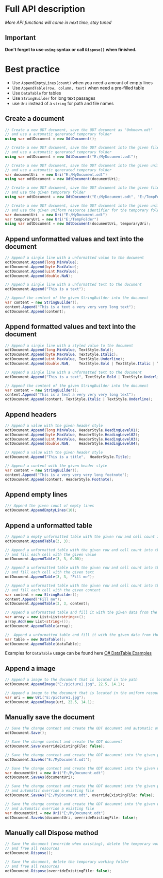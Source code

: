 # Full API description

_More API functions will come in next time, stay tuned_

## Important
**Don't forget to use `using` syntax or call `Dispose()` when finished.**

# Best practice
* Use `AppendEmptyLines(count)` when you need a amount of empty lines
* Use `AppendTable(row, column, text)` when need a pre-filled table
* Use `DataTable` for tables
* Use `StringBuilder` for long text passages
* use `Uri` instead of a `string` for path and file names

## Create a document

```csharp
// Create a new ODT document, save the ODT document as "Unknown.odt"
// and use a automatic generated temporary folder
using var odtDocument = new OdtDocument();

// Create a new ODT document, save the ODT document into the given file path
// and use a automatic generated temporary folder
using var odtDocument = new OdtDocument("E:/MyDocument.odt");

// Create a new ODT document, save the ODT document into the given uniform resource identifier
// and use a automatic generated temporary folder
var documentUri  = new Uri("E:/MyDocument.odt")
using var odtDocument = new OdtDocument(documentUri);

// Create a new ODT document, save the ODT document into the given file path
// and use the given temporary folder
using var odtDocument = new OdtDocument("E:/MyDocument.odt", "E:/TempFolder");

// Create a new ODT document, save the ODT document into the given uniform resource identifier
// and use the given uniform resource identifier for the temporary folder
var documentUri  = new Uri("E:/MyDocument.odt")
var temporaryUri = new Uri("E:/TempFolder")
using var odtDocument = new OdtDocument(documentUri, temporaryUri);
```

## Append unformatted values and text into the document

```csharp
// Append a single line with a unformatted value to the document
odtDocument.Append(long.MinValue);
odtDocument.Append(byte.MaxValue);
odtDocument.Append(uint.MaxValue);
odtDocument.Append(double.NaN);

// Append a single line with a unformatted text to the document
odtDocument.Append("This is a text");

// Append the content of the given StringBuilder into the document
var content = new StringBuilder();
content.Append("This is a text a very very very long text");
odtDocument.Append(content);
```

## Append formatted values and text into the document

```csharp
// Append a single line with a styled value to the document
odtDocument.Append(long.MinValue, TextStyle.Bold);
odtDocument.Append(byte.MaxValue, TextStyle.Italic);
odtDocument.Append(uint.MaxValue, TextStyle.Underline);
odtDocument.Append(double.NaN,    TextStyle.Bold | TextStyle.Italic | TextStyle.Underline);

// Append a single line with a unformatted text to the document
odtDocument.Append("This is a text", TextStyle.Bold | TextStyle.Underline);

// Append the content of the given StringBuilder into the document
var content = new StringBuilder();
content.Append("This is a text a very very very long text");
odtDocument.Append(content, TextStyle.Italic | TextStyle.Underline);
```

## Append headers

```csharp
// Append a value with the given header style
odtDocument.Append(long.MinValue, HeaderStyle.HeadingLevel01);
odtDocument.Append(byte.MaxValue, HeaderStyle.HeadingLevel02);
odtDocument.Append(uint.MaxValue, HeaderStyle.HeadingLevel03);
odtDocument.Append(double.NaN,    HeaderStyle.HeadingLevel04);

// Append a value with the given header style
odtDocument.Append("This is a title",  HeaderStyle.Title);

// Append a content with the given header style
var content = new StringBuilder();
content.Append("This is a very very very long footnote");
odtDocument.Append(content, HeaderStyle.Footnote);
```

## Append empty lines

```csharp
/// Append the given count of empty lines
odtDocument.AppendEmptyLines(10);
```

## Append a unformatted table

```csharp
// Append a empty unformatted table with the given row and cell count into the document
odtDocument.AppendTable(3, 3);

// Append a unformatted table with the given row and cell count into the document
// and fill each cell with the given value
odtDocument.AppendTable(3, 3, 0.00);

// Append a unformatted table with the given row and cell count into the document
// and fill each cell with the given text
odtDocument.AppendTable(3, 3, "Fill me");

// Append a unformatted table with the given row and cell count into the document
// and fill each cell with the given content
var content = new StringBuilder();
content.Append("Fill me");
odtDocument.AppendTable(3, 3, content);

// Append a unformatted table and fill it with the given data from the array
var array = new List<List<string>>();
array.Add(new List<string>());
odtDocument.AppendTable(array);

//  Append a unformatted table and fill it with the given data from the DataTable
var table = new DataTable();
odtDocument.AppendTable(dataTable);
```

Examples for `DataTable`  usage can be found here [C# DataTable Examples](https://www.dotnetperls.com/datatable)

## Append a image
```csharp
// Append a image to the document that is located in the path
odtDocument.AppendImage("E:/picture1.jpg", 22.5, 14.1);

// Append a image to the document that is located in the uniform resource identifier
var uri = new Uri("E:/picture1.jpg");
odtDocument.AppendImage(uri, 22.5, 14.1);
```

## Manually save the document

```csharp
// Save the change content and create the ODT document and automatic override a existing file
odtDocument.Save();

// Save the change content and create the ODT document
odtDocument.Save(overrideExistingFile: false);

// Save the change content and create the ODT document into the given path
odtDocument.SaveAs("E:/MyDocument.odt");

// Save the change content and create the ODT document into the given uniform resource identifier
var documentUri = new Uri("E:/MyDocument.odt")
odtDocument.SaveAs(documentUri);

// Save the change content and create the ODT document into the given path
// and automatic override a existing file
odtDocument.SaveAs("E:/MyDocument.odt", overrideExistingFile: false);

// Save the change content and create the ODT document into the given uniform resource identifier
// and automatic override a existing file
var documentUri = new Uri("E:/MyDocument.odt")
odtDocument.SaveAs(documentUri, overrideExistingFile: false);
```

## Manually call Dispose method

```csharp
// Save the document (override when existing), delete the temporary working folder
// and free all resources
odtDocument.Dispose();

// Save the document, delete the temporary working folder
// and free all resources
odtDocument.Dispose(overrideExistingFile: false);
```
